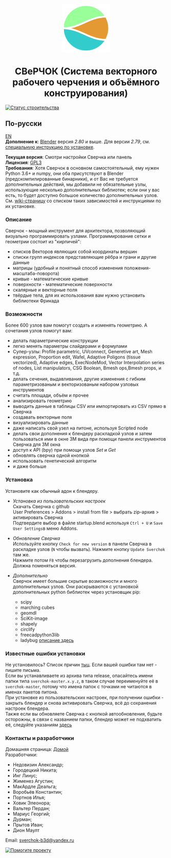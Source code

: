<p align="center">
<a href="http://nikitron.cc.ua/sverchok_ru.html">
<img src="ui/logo/png/sverchock_icon_t.png" width="150" title="Логотип от Виктора Доваля">
</a>
</p>
<h1 align="center">СВеРЧОК (Система векторного рабочего черчения и объёмного конструирования)</h1>

[![Статус строительства](https://travis-ci.org/nortikin/sverchok.svg?branch=master)](https://travis-ci.org/nortikin/sverchok)

## По-русски

[EN](https://github.com/nortikin/sverchok/blob/master/README.md)   
**Дополнение к**: [Blender](http://blender.org)  версия *2.80* и выше. Для версии *2.79*, см. [специальную инструкцию по установке](https://github.com/nortikin/sverchok/wiki/Sverchok-for-Blender-2.79-installation). 

**Текущая версия**: Смотри настройки Сверчка или панель   
**Лицензия**: [GPL3](http://www.gnu.org/licenses/quick-guide-gplv3.html)   
**Требования**: Хотя Сверчок в основном самостоятельный, ему нужен Python 3.6+ и numpy, они оба присутствуют в Blender (предскомпилированные бинарники), и от Вас не требуется дополнительных действий, мы добавили не обязательные узлы, использующие несколько дополнительных библиотек; если они у вас есть, то будет доступно большое количество дополнительных узлов. См. [wiki-страницу](https://github.com/nortikin/sverchok/wiki/Dependencies) со списком таких зависимостей и инструкциями по их установке.    

  
### Описание
Сверчок - мощный инструмент для архитектора, позволяющий визуально программировать узлами. 
Программирование сетки и геометрии состоит из "кирпичей":  

  - списков Векторов являющих собой координаты вершин  
  - списки групп индексов представляющие рёбра и грани и другие данные  
  - матрицы (удобный и понятный способ изменения положения-масштаба-поворота)  
  - кривые - математические кривые  
  - поверхности - математические поверхности  
  - скалярные и векторные поля  
  - твёрдые тела, для их использования вам нужно установить библиотеки Фрикада  
  

### Возможности
Более 600 узлов вам помогут создать и изменять геометрию. А сочетания узлов помогут вам:

  - делать параметрические конструкции  
  - легко менять параметры слайдерами и формулами  
  - Супер-узлы: Profile parametric, UVconnect, Generetive art, Mesh expression, Proportion edit, Wafel, Adaptive Poligons (tissue vectorized), Adaptive edges, ExecNodeMod, Vector Interpolation series of nodes, List manipulators, CSG Boolean, Bmesh ops,Bmesh props, и т.д.    
  - делать сечения, выдавливания, другие изменения с гибким параметризованым и векторизованым набором узловых инструментов   
  - считать площади, объём и прочее  
  - анализировать геометрию  
  - выводить данные в таблицы CSV или импортировать из CSV прямо в Сверчка
  - создавать векторные поля  
  - визуализировать данные  
  - даже написать свой узел на питоне, используя Scripted node  
  - делать свои дополнения к блендеру раскладкой узлов и затем пользоваться ими в окне 3М вида при помощи панели инструментов Сверчка для 3М окна  
  - доступ к API (bpy) при помощи узлов _Set_ и _Get_  
  - обновлять сверчка одной кнопкой  
  - использовать генетический алгоритм  
  - и даже больше   


### Установка
Установите как обычный адон к блендеру.  
  
-  _Установка из пользовательских настроек_  
   Скачать Сверчка с github  
   User Preferences > Addons > install from file >   выбрать zip-архив > активировать Сверчка  
   Подтвердите выбор в файле startup.blend используя `Ctrl + U` и `Save User Settings`в меню Addons.  

-  _Обновление Сверчка_   
   Используйте кнопку `Check for new version` в панели Сверчка в раскладке узлов (`N` чтобы вызвать). 
   Нажмите кнопку `Update Sverchok` там же.  
   Нажмите потом `F8` чтобы перезагрузить дополнения блендера. Должна поменяться версия.  

-  _Дополнительно_  
   Сверчок имеет большие скрытые возможности и много дополнительных узлов. Они раскрываются с установкой дополнительных python библиотек через установщик pip:  
   - scipy
   - marching cubes 
   - geomdl   
   - SciKit-image   
   - shapely  
   - circlify  
   - freecadpython3lib   
   - ladybug
   [описание здесь](https://github.com/nortikin/sverchok/wiki/Dependencies)


### Известные ошибки установки
Не установилось? Список причин [тыц](http://nikitron.cc.ua/sverch/html/installation.html). Если вашей ошибки там нет - пишите письма.  
Если вы устанавливаете из архива типа release, опасайтесь имени папки типа `sverchok-master.x.y.z`, в таком случае переименуйте её в `sverchok-master`, потому что имена папок с точками не читаются в именах пакетов питона.   
При установке из пользовательских настроек, при получении ошибки - закрыть блендер и снова активировать Сверчка, всё до сохранения настроек блендера.  
Также если вы обновляете Сверчка с кнопкой автообновления, будьте осторожны, в связи с названием папки, блендер может не подхватить её, следуйте указаниям [здесь](https://github.com/nortikin/sverchok/issues/669)   

### Контакты и разработчики
Домашняя страница: [Домой](http://nikitron.cc.ua/sverchok_ru.html)  
Разработчики: 
-  Недовизин Александр;  
-  Городецкий Никита;  
-  Инг Линус;  
-  Жименез Агустин; 
-  МакАрдле Деальга;  
-  Воробьёв Константин;  
-  Портнов Илья;  
-  Ховик Элеонора;  
-  Вальтер Пердан;    
-  Мариус Георгий;     
-  Дурман;       
-  Прытов Иван;      
-  Дион Маулт

Email: sverchok-b3d@yandex.ru  


[![Помогите проекту](https://www.paypalobjects.com/en_US/GB/i/btn/btn_donateCC_LG.gif)](https://www.paypal.com/cgi-bin/webscr?cmd=_s-xclick&hosted_button_id=JZESR6GN9AKNS)
